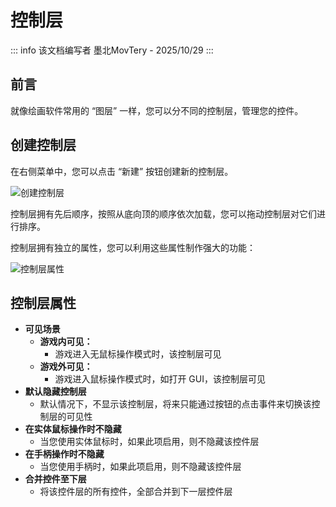 # 控制层

::: info 该文档编写者
墨北MovTery - 2025/10/29
:::

## 前言

就像绘画软件常用的 “图层” 一样，您可以分不同的控制层，管理您的控件。  

## 创建控制层

在右侧菜单中，您可以点击 “新建” 按钮创建新的控制层。  

![创建控制层](/zh/docs/control2_help/control_layer/create_new_layer.png)  

控制层拥有先后顺序，按照从底向顶的顺序依次加载，您可以拖动控制层对它们进行排序。  

控制层拥有独立的属性，您可以利用这些属性制作强大的功能：  

![控制层属性](/zh/docs/control2_help/control_layer/control_layer_attributes.png)  

## 控制层属性

- **可见场景**
  - **游戏内可见：**
    - 游戏进入无鼠标操作模式时，该控制层可见
  - **游戏外可见：**
    - 游戏进入鼠标操作模式时，如打开 GUI，该控制层可见
- **默认隐藏控制层**
  - 默认情况下，不显示该控制层，将来只能通过按钮的点击事件来切换该控制层的可见性
- **在实体鼠标操作时不隐藏**
  - 当您使用实体鼠标时，如果此项启用，则不隐藏该控件层
- **在手柄操作时不隐藏**
  - 当您使用手柄时，如果此项启用，则不隐藏该控件层
- **合并控件至下层**
  - 将该控件层的所有控件，全部合并到下一层控件层
